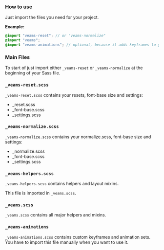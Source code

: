 ### How to use

Just import the files you need for your project.

**Example:**

``` scss
@import "veams-reset"; // or "veams-normalize"
@import "veams";
@import "veams-animations"; // optional, because it adds keyframes to your css
```

### Main Files

To start of just import either `_veams-reset` or `_veams-normalize` at the beginning of your Sass file.

### `_veams-reset.scss`

`_veams-reset.scss` contains your resets, font-base size and settings: 
- _reset.scss
- _font-base.scss
- _settings.scss

### `_veams-normalize.scss`

`_veams-normalize.scss` contains your normalize.scss, font-base size and settings: 
- _normalize.scss
- _font-base.scss
- _settings.scss

### `_veams-helpers.scss`

`_veams-helpers.scss` contains helpers and layout mixins.

This file is imported in `_veams.scss`.

### `_veams.scss`

`_veams.scss` contains all major helpers and mixins.

### `_veams-animations`

`_veams-animations.scss` contains custom keyframes and animation sets. You have to import this file manually when you want to use it.